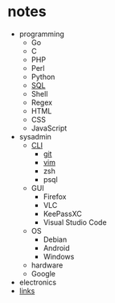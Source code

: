 # notes

- programming
	- Go
	- C
	- PHP
	- Perl
	- Python
	- [SQL](/notes/programming/sql)
	- Shell
	- Regex
	- HTML
	- CSS
	- JavaScript
- sysadmin
	- [CLI](/notes/sysadmin/cli)
		- [git](/notes/sysadmin/cli/git)
		- [vim](/notes/sysadmin/cli/vim)
		- zsh
		- psql
	- GUI
		- Firefox
		- VLC
		- KeePassXC
		- Visual Studio Code
	- OS
		- Debian
		- Android
		- Windows
	- hardware
	- Google
- electronics
- [links](/notes/links)
